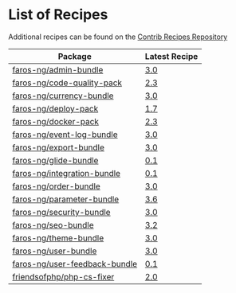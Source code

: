 # List of Recipes

Additional recipes can be found on the [Contrib Recipes Repository](https://github.com/symfony/recipes-contrib/blob/flex/main/RECIPES.md)

| Package | Latest Recipe |
| --- | --- |
| [faros-ng/admin-bundle](https://packagist.org/packages/faros-ng/admin-bundle) | [3.0](faros-ng/admin-bundle/3.0) |
| [faros-ng/code-quality-pack](https://packagist.org/packages/faros-ng/code-quality-pack) | [2.3](faros-ng/code-quality-pack/2.3) |
| [faros-ng/currency-bundle](https://packagist.org/packages/faros-ng/currency-bundle) | [3.0](faros-ng/currency-bundle/3.0) |
| [faros-ng/deploy-pack](https://packagist.org/packages/faros-ng/deploy-pack) | [1.7](faros-ng/deploy-pack/1.7) |
| [faros-ng/docker-pack](https://packagist.org/packages/faros-ng/docker-pack) | [2.3](faros-ng/docker-pack/2.3) |
| [faros-ng/event-log-bundle](https://packagist.org/packages/faros-ng/event-log-bundle) | [3.0](faros-ng/event-log-bundle/3.0) |
| [faros-ng/export-bundle](https://packagist.org/packages/faros-ng/export-bundle) | [3.0](faros-ng/export-bundle/3.0) |
| [faros-ng/glide-bundle](https://packagist.org/packages/faros-ng/glide-bundle) | [0.1](faros-ng/glide-bundle/0.1) |
| [faros-ng/integration-bundle](https://packagist.org/packages/faros-ng/integration-bundle) | [0.1](faros-ng/integration-bundle/0.1) |
| [faros-ng/order-bundle](https://packagist.org/packages/faros-ng/order-bundle) | [3.0](faros-ng/order-bundle/3.0) |
| [faros-ng/parameter-bundle](https://packagist.org/packages/faros-ng/parameter-bundle) | [3.6](faros-ng/parameter-bundle/3.6) |
| [faros-ng/security-bundle](https://packagist.org/packages/faros-ng/security-bundle) | [3.0](faros-ng/security-bundle/3.0) |
| [faros-ng/seo-bundle](https://packagist.org/packages/faros-ng/seo-bundle) | [3.2](faros-ng/seo-bundle/3.2) |
| [faros-ng/theme-bundle](https://packagist.org/packages/faros-ng/theme-bundle) | [3.0](faros-ng/theme-bundle/3.0) |
| [faros-ng/user-bundle](https://packagist.org/packages/faros-ng/user-bundle) | [3.0](faros-ng/user-bundle/3.0) |
| [faros-ng/user-feedback-bundle](https://packagist.org/packages/faros-ng/user-feedback-bundle) | [0.1](faros-ng/user-feedback-bundle/0.1) |
| [friendsofphp/php-cs-fixer](https://packagist.org/packages/friendsofphp/php-cs-fixer) | [2.0](friendsofphp/php-cs-fixer/2.0) |